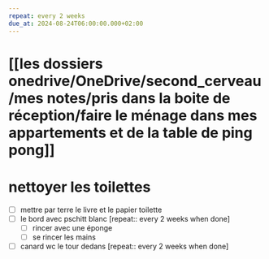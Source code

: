 ```yaml
---
repeat: every 2 weeks
due_at: 2024-08-24T06:00:00.000+02:00
---
```

# [[les dossiers onedrive/OneDrive/second_cerveau/mes notes/pris dans la boite de réception/faire le ménage dans mes appartements et de la table de ping pong]]
#  nettoyer les toilettes 
- [ ] mettre par terre le livre et le papier toilette 
- [ ] le bord avec pschitt blanc  [repeat:: every 2 weeks when done] 
	- [ ] rincer avec une éponge 
	- [ ] se rincer les mains
- [ ] canard wc le tour dedans  [repeat:: every 2 weeks when done] 